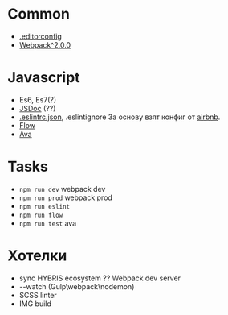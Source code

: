 # Common

  * [.editorconfig](http://editorconfig.org/#example-file)
  * [Webpack^2.0.0](https://webpack.js.org)

# Javascript

  * Es6, Es7(?)
  * [JSDoc](http://usejsdoc.org/) (??)
  * [.eslintrc.json](http://eslint.org/), .eslintignore
      За основу взят конфиг от [airbnb](https://github.com/johnie/eslint-config-airbnb-flow). 
  * [Flow](https://flowtype.org/)
  * [Ava](https://github.com/avajs/ava)

# Tasks

  * `npm run dev` webpack dev
  * `npm run prod` webpack prod
  * `npm run eslint`
  * `npm run flow`
  * `npm run test` ava

# Хотелки
  * sync HYBRIS ecosystem ?? Webpack dev server
  * --watch (Gulp\webpack\nodemon)
  * SCSS linter
  * IMG build
